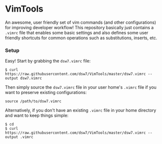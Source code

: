 # VimTools
An awesome, user friendly set of vim commands (and other configurations) for improving developer workflow! This repository basically just contains a `.vimrc` file that enables some basic settings and also defines some user friendly shortcuts for common operations such as substitutions, inserts, etc.  

### Setup
Easy! Start by grabbing the `dsw7.vimrc` file:
```
$ curl https://raw.githubusercontent.com/dsw7/VimTools/master/dsw7.vimrc --output dsw7.vimrc
```
Then simply source the `dsw7.vimrc` file in your user home's `.vimrc` file if you want to preserve existing configurations:
```
source /path/to/dsw7.vimrc
```
Alternatively, if you don't have an existing `.vimrc` file in your home directory and want to keep things simple:
```
$ cd
$ curl https://raw.githubusercontent.com/dsw7/VimTools/master/dsw7.vimrc --output .vimrc
```
